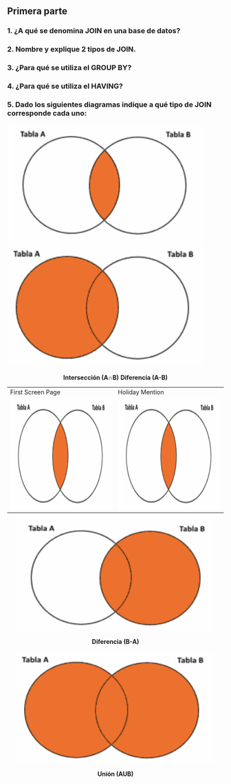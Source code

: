 ## Primera parte

### 1. ¿A qué se denomina JOIN en una base de datos?

### 2. Nombre y explique 2 tipos de JOIN.

### 3. ¿Para qué se utiliza el GROUP BY?

### 4. ¿Para qué se utiliza el HAVING?

### 5. Dado los siguientes diagramas indique a qué tipo de JOIN corresponde cada uno:

<p align="middle" hspace="20">
    <p float="left">
      <img src="./img/Interseccion.png" width="460" />
      <img src="./img/Left.png" width="460" /> 
    </p>
    <p align="middle">
      <b>Intersección (A∩B)</b>
      <b>Diferencia (A-B)</b>
    </p>
</p>

<p align="center">
<table>
  <tr>
    <td>First Screen Page</td>
     <td>Holiday Mention</td>
  </tr>
  <tr>
    <td><img src="./img/Interseccion.png" width=360 height=260></td>
    <td><img src="./img/Interseccion.png" width=360 height=260></td>
  </tr>
 </table>
 </p>

<p align="center">
  <img width="460" height="260" src="./img/Right.png">
</p>
<p align="center">
  <b>Diferencia (B-A)</b>
</p>

<p align="center">
  <img width="460" height="260" src="./img/LeftRight.png">
</p>
<p align="center">
  <b>Unión (AUB)</b>
</p>
